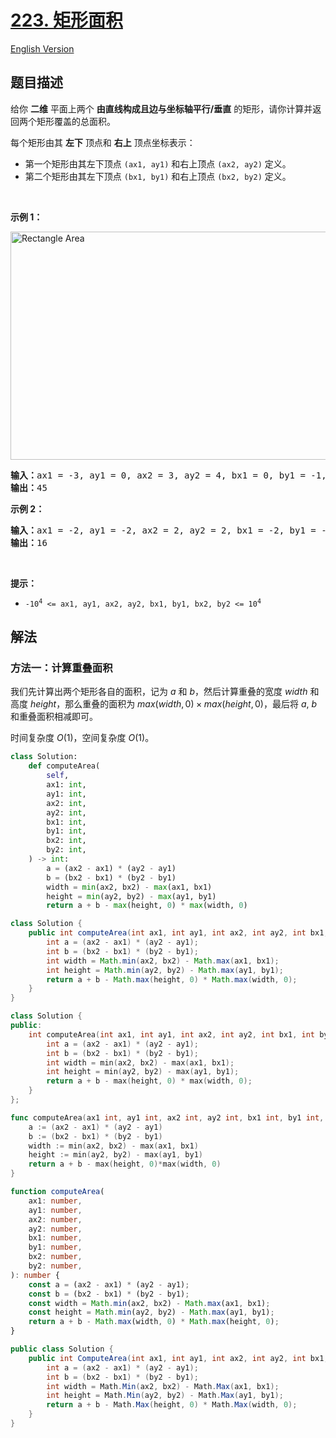 # [223. 矩形面积](https://leetcode.cn/problems/rectangle-area)

[English Version](/solution/0200-0299/0223.Rectangle%20Area/README_EN.md)

## 题目描述

<!-- 这里写题目描述 -->

<p>给你 <strong>二维</strong> 平面上两个 <strong>由直线构成且边与坐标轴平行/垂直</strong> 的矩形，请你计算并返回两个矩形覆盖的总面积。</p>

<p>每个矩形由其 <strong>左下</strong> 顶点和 <strong>右上</strong> 顶点坐标表示：</p>

<div class="MachineTrans-Lines">
<ul>
	<li class="MachineTrans-lang-zh-CN">第一个矩形由其左下顶点 <code>(ax1, ay1)</code> 和右上顶点 <code>(ax2, ay2)</code> 定义。</li>
	<li class="MachineTrans-lang-zh-CN">第二个矩形由其左下顶点 <code>(bx1, by1)</code> 和右上顶点 <code>(bx2, by2)</code> 定义。</li>
</ul>
</div>

<p>&nbsp;</p>

<p><strong>示例 1：</strong></p>
<img alt="Rectangle Area" src="https://fastly.jsdelivr.net/gh/doocs/leetcode@main/solution/0200-0299/0223.Rectangle%20Area/images/rectangle-plane.png" style="width: 700px; height: 365px;" />
<pre>
<strong>输入：</strong>ax1 = -3, ay1 = 0, ax2 = 3, ay2 = 4, bx1 = 0, by1 = -1, bx2 = 9, by2 = 2
<strong>输出：</strong>45
</pre>

<p><strong>示例 2：</strong></p>

<pre>
<strong>输入：</strong>ax1 = -2, ay1 = -2, ax2 = 2, ay2 = 2, bx1 = -2, by1 = -2, bx2 = 2, by2 = 2
<strong>输出：</strong>16
</pre>

<p>&nbsp;</p>

<p><strong>提示：</strong></p>

<ul>
	<li><code>-10<sup>4</sup> &lt;= ax1, ay1, ax2, ay2, bx1, by1, bx2, by2 &lt;= 10<sup>4</sup></code></li>
</ul>

## 解法

### 方法一：计算重叠面积

我们先计算出两个矩形各自的面积，记为 $a$ 和 $b$，然后计算重叠的宽度 $width$ 和高度 $height$，那么重叠的面积为 $max(width, 0) \times max(height, 0)$，最后将 $a$, $b$ 和重叠面积相减即可。

时间复杂度 $O(1)$，空间复杂度 $O(1)$。

<!-- tabs:start -->

```python
class Solution:
    def computeArea(
        self,
        ax1: int,
        ay1: int,
        ax2: int,
        ay2: int,
        bx1: int,
        by1: int,
        bx2: int,
        by2: int,
    ) -> int:
        a = (ax2 - ax1) * (ay2 - ay1)
        b = (bx2 - bx1) * (by2 - by1)
        width = min(ax2, bx2) - max(ax1, bx1)
        height = min(ay2, by2) - max(ay1, by1)
        return a + b - max(height, 0) * max(width, 0)
```

```java
class Solution {
    public int computeArea(int ax1, int ay1, int ax2, int ay2, int bx1, int by1, int bx2, int by2) {
        int a = (ax2 - ax1) * (ay2 - ay1);
        int b = (bx2 - bx1) * (by2 - by1);
        int width = Math.min(ax2, bx2) - Math.max(ax1, bx1);
        int height = Math.min(ay2, by2) - Math.max(ay1, by1);
        return a + b - Math.max(height, 0) * Math.max(width, 0);
    }
}
```

```cpp
class Solution {
public:
    int computeArea(int ax1, int ay1, int ax2, int ay2, int bx1, int by1, int bx2, int by2) {
        int a = (ax2 - ax1) * (ay2 - ay1);
        int b = (bx2 - bx1) * (by2 - by1);
        int width = min(ax2, bx2) - max(ax1, bx1);
        int height = min(ay2, by2) - max(ay1, by1);
        return a + b - max(height, 0) * max(width, 0);
    }
};
```

```go
func computeArea(ax1 int, ay1 int, ax2 int, ay2 int, bx1 int, by1 int, bx2 int, by2 int) int {
	a := (ax2 - ax1) * (ay2 - ay1)
	b := (bx2 - bx1) * (by2 - by1)
	width := min(ax2, bx2) - max(ax1, bx1)
	height := min(ay2, by2) - max(ay1, by1)
	return a + b - max(height, 0)*max(width, 0)
}
```

```ts
function computeArea(
    ax1: number,
    ay1: number,
    ax2: number,
    ay2: number,
    bx1: number,
    by1: number,
    bx2: number,
    by2: number,
): number {
    const a = (ax2 - ax1) * (ay2 - ay1);
    const b = (bx2 - bx1) * (by2 - by1);
    const width = Math.min(ax2, bx2) - Math.max(ax1, bx1);
    const height = Math.min(ay2, by2) - Math.max(ay1, by1);
    return a + b - Math.max(width, 0) * Math.max(height, 0);
}
```

```cs
public class Solution {
    public int ComputeArea(int ax1, int ay1, int ax2, int ay2, int bx1, int by1, int bx2, int by2) {
        int a = (ax2 - ax1) * (ay2 - ay1);
        int b = (bx2 - bx1) * (by2 - by1);
        int width = Math.Min(ax2, bx2) - Math.Max(ax1, bx1);
        int height = Math.Min(ay2, by2) - Math.Max(ay1, by1);
        return a + b - Math.Max(height, 0) * Math.Max(width, 0);
    }
}
```

<!-- tabs:end -->

<!-- end -->
